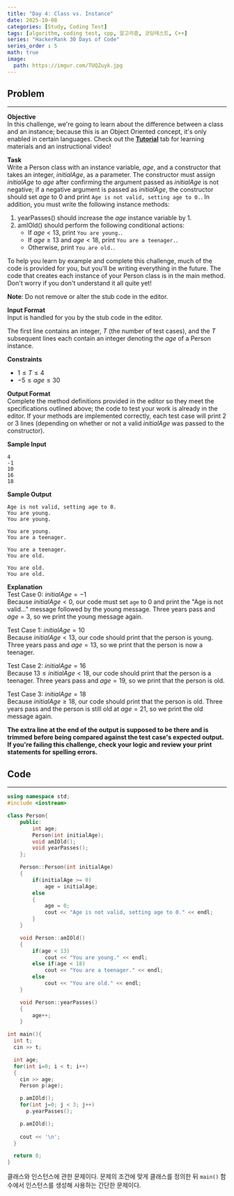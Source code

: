 ```yaml
---
title: "Day 4: Class vs. Instance"
date: 2025-10-08
categories: [Study, Coding Test]
tags: [algorithm, coding test, cpp, 알고리즘, 코딩테스트, C++]
series: "HackerRank 30 Days of Code"
series_order : 5
math: true
image:
  path: https://imgur.com/TUQZuyk.jpg
---
```


## Problem

---

**Objective**  
In this challenge, we're going to learn about the difference between a class and an instance; because this is an Object Oriented concept, it's only enabled in certain languages. Check out the [**Tutorial**](https://www.hackerrank.com/challenges/30-class-vs-instance/tutorial) tab for learning materials and an instructional video!

**Task**  
Write a Person class with an instance variable, $age$, and a constructor that takes an integer, $initialAge$, as a parameter. The constructor must assign $initialAge$ to $age$ after confirming the argument passed as $initialAge$ is not negative; if a negative argument is passed as $initialAge$, the constructor should set $age$ to $0$ and print `Age is not valid, setting age to 0.`. In addition, you must write the following instance methods:  

1. yearPasses() should increase the $age$ instance variable by $1$.
2. amIOld() should perform the following conditional actions:
   - If $age \lt 13$, print `You are young.`.
   - If $age \ge 13$ and $age \lt 18$, print `You are a teenager.`.
   - Otherwise, print `You are old.`.  

To help you learn by example and complete this challenge, much of the code is provided for you, but you'll be writing everything in the future. The code that creates each instance of your Person class is in the main method. Don't worry if you don't understand it all quite yet!  

**Note**: Do not remove or alter the stub code in the editor.  

**Input Format**  
Input is handled for you by the stub code in the editor.  

The first line contains an integer, $T$ (the number of test cases), and the $T$ subsequent lines each contain an integer denoting the $age$ of a Person instance.

**Constraints**  

- $1 \le T \le 4$
- $-5 \le age \le 30$  

**Output Format**  
Complete the method definitions provided in the editor so they meet the specifications outlined above; the code to test your work is already in the editor. If your methods are implemented correctly, each test case will print $2$ or $3$ lines (depending on whether or not a valid $initialAge$ was passed to the constructor).

**Sample Input**  
```text
4
-1
10
16
18
```

**Sample Output**  
```text
Age is not valid, setting age to 0.
You are young.
You are young.

You are young.
You are a teenager.

You are a teenager.
You are old.

You are old.
You are old.
```

**Explanation**  
Test Case 0: $initialAge = -1$  
Because $initialAge \lt 0$, our code must set `age` to $0$ and print the "Age is not valid..." message followed by the young message. Three years pass and $age = 3$, so we print the young message again.

Test Case 1: $initialAge = 10$  
Because $initialAge \lt 13$, our code should print that the person is young. Three years pass and $age = 13$, so we print that the person is now a teenager.

Test Case 2: $initialAge = 16$  
Because $13 \le initialAge \lt 18$, our code should print that the person is a teenager. Three years pass and $age = 19$, so we print that the person is old.

Test Case 3: $initialAge = 18$  
Because $initialAge \ge 18$, our code should print that the person is old. Three years pass and the person is still old at $age = 21$, so we print the old message again.

**The extra line at the end of the output is supposed to be there and is trimmed before being compared against the test case's expected output. If you're failing this challenge, check your logic and review your print statements for spelling errors.**

## Code

---

```cpp
using namespace std;
#include <iostream>

class Person{
    public:
        int age;
        Person(int initialAge);
        void amIOld();
        void yearPasses();
    };

    Person::Person(int initialAge)
    {
        if(initialAge >= 0)
            age = initialAge;
        else
        {
            age = 0;
            cout << "Age is not valid, setting age to 0." << endl;
        }
    }

    void Person::amIOld()
    {
        if(age < 13)
            cout << "You are young." << endl;
        else if(age < 18)
            cout << "You are a teenager." << endl;
        else
            cout << "You are old." << endl;
    }

    void Person::yearPasses()
    {
        age++;
    }

int main(){
  int t;
  cin >> t;

  int age;
  for(int i=0; i < t; i++) 
  {
    cin >> age;
    Person p(age);

    p.amIOld();
    for(int j=0; j < 3; j++) 
      p.yearPasses();

    p.amIOld();
    
    cout << '\n';
  }

  return 0;
}
```

클래스와 인스턴스에 관한 문제이다. 문제의 조건에 맞게 클래스를 정의한 뒤 `main()` 함수에서 인스턴스를 생성해 사용하는 간단한 문제이다.
